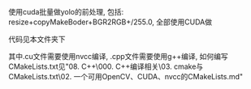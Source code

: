使用cuda批量做yolo的前处理, 包括: resize+copyMakeBoder+BGR2RGB+/255.0, 全部使用CUDA做

代码见本文件夹下

其中.cu文件需要使用nvcc编译, .cpp文件需要使用g++编译, 如何编写CMakeLists.txt见"08. C++\000. C++编译相关\03. cmake与CMakeLists.txt\02. 一个可用OpenCV、CUDA、nvcc的CMakeLists.md"